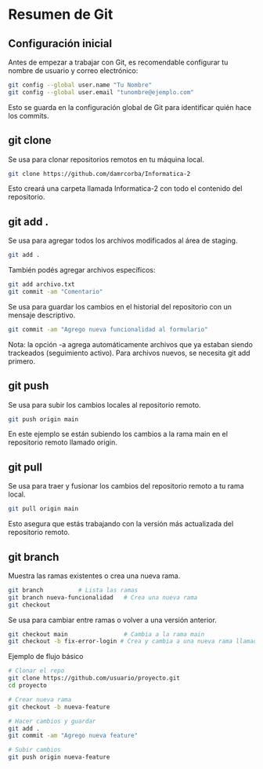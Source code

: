 # Resumen de Git

## Configuración inicial

Antes de empezar a trabajar con Git, es recomendable configurar tu nombre de usuario y correo electrónico:

```bash
git config --global user.name "Tu Nombre"
git config --global user.email "tunombre@ejemplo.com"
```
Esto se guarda en la configuración global de Git para identificar quién hace los commits.

## git clone
Se usa para clonar repositorios remotos en tu máquina local.

```bash
git clone https://github.com/damrcorba/Informatica-2
```
Esto creará una carpeta llamada Informatica-2 con todo el contenido del repositorio.

## git add .
Se usa para agregar todos los archivos modificados al área de staging.

```bash
git add .
```
También podés agregar archivos específicos:

```bash
git add archivo.txt
git commit -am "Comentario"
```
Se usa para guardar los cambios en el historial del repositorio con un mensaje descriptivo.

```bash
git commit -am "Agrego nueva funcionalidad al formulario"
```
Nota: la opción -a agrega automáticamente archivos que ya estaban siendo trackeados (seguimiento activo). Para archivos nuevos, se necesita git add primero.

## git push
Se usa para subir los cambios locales al repositorio remoto.

```bash
git push origin main
```
En este ejemplo se están subiendo los cambios a la rama main en el repositorio remoto llamado origin.

## git pull
Se usa para traer y fusionar los cambios del repositorio remoto a tu rama local.

```bash
git pull origin main
```
Esto asegura que estás trabajando con la versión más actualizada del repositorio remoto.

## git branch
Muestra las ramas existentes o crea una nueva rama.

```bash
git branch          # Lista las ramas
git branch nueva-funcionalidad   # Crea una nueva rama
git checkout
```
Se usa para cambiar entre ramas o volver a una versión anterior.

```bash
git checkout main                # Cambia a la rama main
git checkout -b fix-error-login # Crea y cambia a una nueva rama llamada fix-error-login
```
Ejemplo de flujo básico
```bash
# Clonar el repo
git clone https://github.com/usuario/proyecto.git
cd proyecto

# Crear nueva rama
git checkout -b nueva-feature

# Hacer cambios y guardar
git add .
git commit -am "Agrego nueva feature"

# Subir cambios
git push origin nueva-feature
```